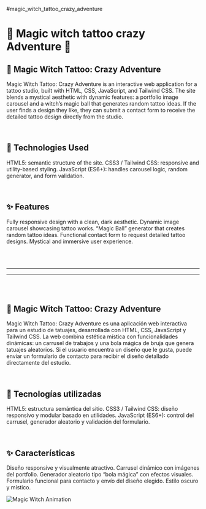 #magic_witch_tattoo_crazy_adventure

<h1>🔮 Magic witch tattoo crazy Adventure 🔮</h1>


<h2>🧿 Magic Witch Tattoo: Crazy Adventure</h2>
<p>Magic Witch Tattoo: Crazy Adventure is an interactive web application for a tattoo studio, built with HTML, CSS, JavaScript, and Tailwind CSS.
The site blends a mystical aesthetic with dynamic features: a portfolio image carousel and a witch’s magic ball that generates random tattoo ideas.
If the user finds a design they like, they can submit a contact form to receive the detailed tattoo design directly from the studio.</p>
<br>

<h2>🚀 Technologies Used</h2>
<p>HTML5: semantic structure of the site.
CSS3 / Tailwind CSS: responsive and utility-based styling.
JavaScript (ES6+): handles carousel logic, random generator, and form validation.</p>
<br>

<h2>✨ Features</h2>
<p>Fully responsive design with a clean, dark aesthetic.
Dynamic image carousel showcasing tattoo works.
“Magic Ball” generator that creates random tattoo ideas.
Functional contact form to request detailed tattoo designs.
Mystical and immersive user experience.</p>
<br>
<br>
<hr>
<hr>
<br>
<br>
<h2>🧿 Magic Witch Tattoo: Crazy Adventure</h2>
<p>Magic Witch Tattoo: Crazy Adventure es una aplicación web interactiva para un estudio de tatuajes, desarrollada con HTML, CSS, JavaScript y Tailwind CSS.
La web combina estética mística con funcionalidades dinámicas: un carrusel de trabajos y una bola mágica de bruja que genera tatuajes aleatorios.
Si el usuario encuentra un diseño que le gusta, puede enviar un formulario de contacto para recibir el diseño detallado directamente del estudio.</p>
<br>

<h2>🚀 Tecnologías utilizadas</h2>
<p>HTML5: estructura semántica del sitio.
CSS3 / Tailwind CSS: diseño responsivo y modular basado en utilidades.
JavaScript (ES6+): control del carrusel, generador aleatorio y validación del formulario.</p>
<br>

<h2>✨ Características</h2>
<p>Diseño responsive y visualmente atractivo.
Carrusel dinámico con imágenes del portfolio.
Generador aleatorio tipo “bola mágica” con efectos visuales.
Formulario funcional para contacto y envío del diseño elegido.
Estilo oscuro y místico.</p>

![Magic Witch Animation](https://www.leemeuncuento.com.ar/Imagenes2014/brujita-loca.gif)



